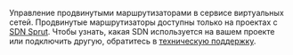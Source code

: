 Управление продвинутыми маршрутизаторами в сервисе виртуальных сетей. Продвинутые маршрутизаторы доступны только на проектах с [SDN Sprut](../../concepts/architecture#ispolzuemye_sdn). Чтобы узнать, какая SDN используется на вашем проекте или подключить другую, обратитесь в [техническую поддержку](/ru/contacts).
